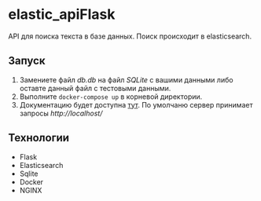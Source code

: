 # elastic_apiFlask

API для поиска текста в базе данных. Поиск происходит в elasticsearch.

## Запуск
1. Замениете файл  *db.db* на файл *SQLite* c вашими данными либо оставте данный файл с тестовыми данными.
2. Выполните ```docker-compose up``` в корневой директории.
3. Документацию будет доступна [тут](http://localhost/swagger/). По умолчаню сервер принимает запросы *http://localhost/*

## Технологии
* Flask
* Elasticsearch
* Sqlite
* Docker
* NGINX
